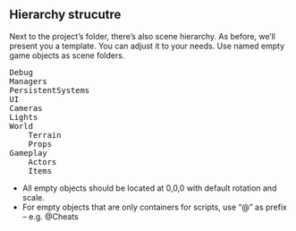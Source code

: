 ## Hierarchy strucutre

Next to the project’s folder, there’s also scene hierarchy. As before, we’ll present you a template. You can adjust it to your needs. Use named empty game objects as scene folders.

<pre>
Debug
Managers
PersistentSystems
UI
Cameras
Lights
World
    Terrain
    Props
Gameplay
	Actors
	Items
</pre>


- All empty objects should be located at 0,0,0 with default rotation and scale.
- For empty objects that are only containers for scripts, use “@” as prefix – e.g. @Cheats